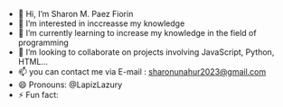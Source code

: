 - 👋 Hi, I’m Sharon M. Paez Fiorin
- 👀 I’m interested in inccreasse my knowledge
- 🌱 I’m currently learning to increase my knowledge in the field of programming
- 💞️ I’m looking to collaborate on projects involving JavaScript, Python, HTML...
- 📫 you can contact me via E-mail : sharonunahur2023@gmail.com
- 😄 Pronouns: @LapizLazury
- ⚡ Fun fact: 

<!---
LapizLazury/LapizLazury is a ✨ special ✨ repository because its `README.md` (this file) appears on your GitHub profile.
You can click the Preview link to take a look at your changes.
--->
